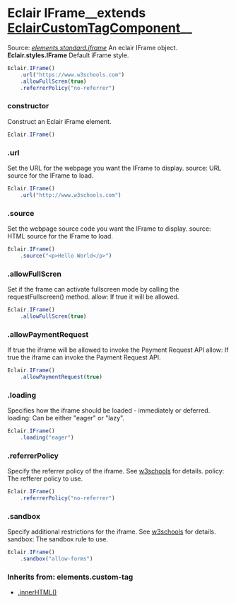 # Eclair IFrame__extends [EclairCustomTagComponent](https://github.com/SamGarlick/Eclair/tree/main/docs/elements/custom-tag.md)__<br/>

Source: [_elements.standard.iframe_](https://github.com/SamGarlick/Eclair/tree/main/src/elements/standard/iframe.js)
An eclair IFrame object.
**Eclair.styles.IFrame**  Default iFrame style.
```javascript
Eclair.IFrame()
    .url("https://www.w3schools.com")
    .allowFullScren(true)
    .referrerPolicy("no-referrer")
```
### constructor
Construct an Eclair iFrame element.
```javascript
Eclair.IFrame()
```
### .url
Set the URL for the webpage you want the IFrame to display.
source: URL source for the IFrame to load.
```javascript
Eclair.IFrame()
    .url("http://www.w3schools.com")
```
### .source
Set the webpage source code you want the IFrame to display.
source: HTML source for the IFrame to load.
```javascript
Eclair.IFrame()
    .source("<p>Hello World</p>")
```
### .allowFullScren
Set if the frame can activate fullscreen mode by calling the requestFullscreen() method.
allow: If true it will be allowed.
```javascript
Eclair.IFrame()
    .allowFullScren(true)
```
### .allowPaymentRequest
If true the iframe will be allowed to invoke the Payment Request API
allow: If true the iframe can invoke the Payment Request API.
```javascript
Eclair.IFrame()
    .allowPaymentRequest(true)
```
### .loading
Specifies how the iframe should be loaded - immediately or deferred.
loading: Can be either "eager" or "lazy".
```javascript
Eclair.IFrame()
    .loading("eager")
```
### .referrerPolicy
Specify the referrer policy of the iframe. See [w3schools](https://www.w3schools.com/tags/att_iframe_referrerpolicy.asp) for details.
policy: The refferer policy to use.
```javascript
Eclair.IFrame()
    .referrerPolicy("no-referrer")
```
### .sandbox
Specify additional restrictions for the iframe. See [w3schools](https://www.w3schools.com/tags/att_iframe_sandbox.asp) for details.
sandbox: The sandbox rule to use.
```javascript
Eclair.IFrame()
    .sandbox("allow-forms")
```

### Inherits from: elements.custom-tag
 - [.innerHTML()](https://github.com/SamGarlick/Eclair/tree/main/docs/elements/custom-tag.md#innerHTML)